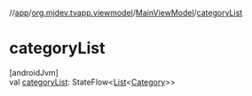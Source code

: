 //[app](../../../index.md)/[org.mjdev.tvapp.viewmodel](../index.md)/[MainViewModel](index.md)/[categoryList](category-list.md)

# categoryList

[androidJvm]\
val [categoryList](category-list.md): StateFlow&lt;[List](https://kotlinlang.org/api/latest/jvm/stdlib/kotlin.collections/-list/index.html)&lt;[Category](../../org.mjdev.tvapp.data/-category/index.md)&gt;&gt;
